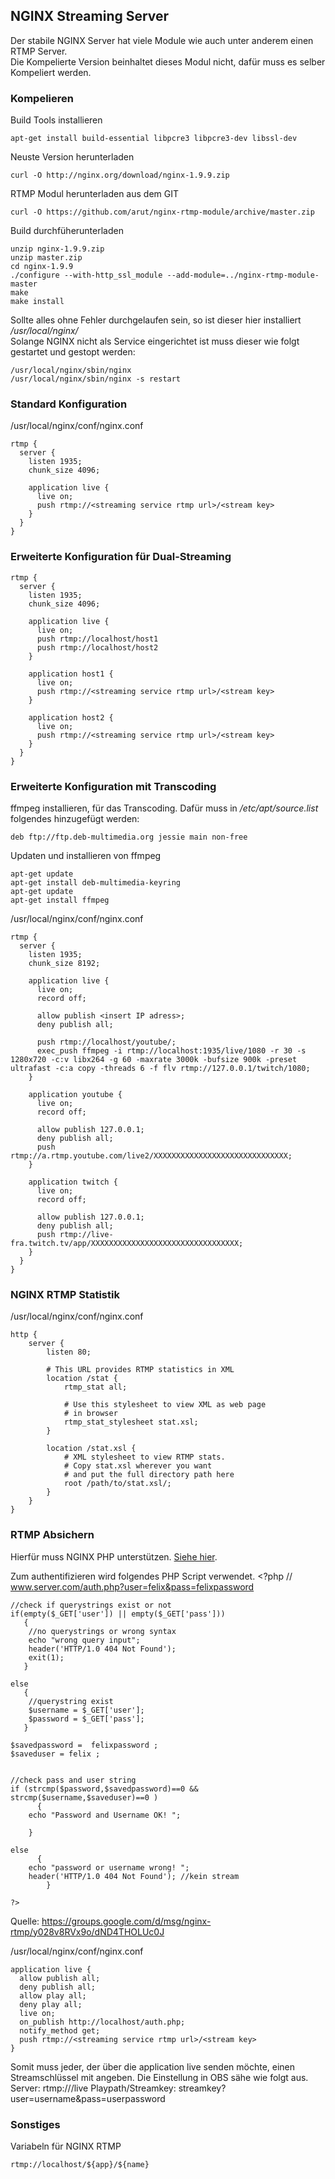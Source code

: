 ## NGINX Streaming Server

Der stabile NGINX Server hat viele Module wie auch unter anderem einen RTMP Server.  
Die Kompelierte Version beinhaltet dieses Modul nicht, dafür muss es selber Kompeliert werden.

### Kompelieren
Build Tools installieren

    apt-get install build-essential libpcre3 libpcre3-dev libssl-dev

Neuste Version herunterladen

    curl -O http://nginx.org/download/nginx-1.9.9.zip

RTMP Modul herunterladen aus dem GIT

    curl -O https://github.com/arut/nginx-rtmp-module/archive/master.zip

Build durchfüherunterladen

    unzip nginx-1.9.9.zip
    unzip master.zip
    cd nginx-1.9.9
    ./configure --with-http_ssl_module --add-module=../nginx-rtmp-module-master
    make
    make install

Sollte alles ohne Fehler durchgelaufen sein, so ist dieser hier installiert */usr/local/nginx/*  
Solange NGINX nicht als Service eingerichtet ist muss dieser wie folgt gestartet und gestopt werden:

    /usr/local/nginx/sbin/nginx
    /usr/local/nginx/sbin/nginx -s restart

### Standard Konfiguration
/usr/local/nginx/conf/nginx.conf

    rtmp {
      server {
        listen 1935;
        chunk_size 4096;

        application live {
          live on;
          push rtmp://<streaming service rtmp url>/<stream key>
        }
      }
    }

### Erweiterte Konfiguration für Dual-Streaming

    rtmp {
      server {
        listen 1935;
        chunk_size 4096;

        application live {
          live on;
          push rtmp://localhost/host1
          push rtmp://localhost/host2
        }

        application host1 {
          live on;
          push rtmp://<streaming service rtmp url>/<stream key>
        }

        application host2 {
          live on;
          push rtmp://<streaming service rtmp url>/<stream key>
        }
      }
    }

### Erweiterte Konfiguration mit Transcoding
ffmpeg installieren, für das Transcoding. Dafür muss in */etc/apt/source.list* folgendes hinzugefügt werden:

    deb ftp://ftp.deb-multimedia.org jessie main non-free

Updaten und installieren von ffmpeg

    apt-get update
    apt-get install deb-multimedia-keyring
    apt-get update
    apt-get install ffmpeg

/usr/local/nginx/conf/nginx.conf

    rtmp {
      server {
        listen 1935;
        chunk_size 8192;

        application live {
          live on;
          record off;

          allow publish <insert IP adress>;
          deny publish all;

          push rtmp://localhost/youtube/;
          exec_push ffmpeg -i rtmp://localhost:1935/live/1080 -r 30 -s 1280x720 -c:v libx264 -g 60 -maxrate 3000k -bufsize 900k -preset ultrafast -c:a copy -threads 6 -f flv rtmp://127.0.0.1/twitch/1080;
        }

        application youtube {
          live on;
          record off;

          allow publish 127.0.0.1;
          deny publish all;
          push rtmp://a.rtmp.youtube.com/live2/XXXXXXXXXXXXXXXXXXXXXXXXXXXXXX;
        }

        application twitch {
          live on;
          record off;

          allow publish 127.0.0.1;
          deny publish all;
          push rtmp://live-fra.twitch.tv/app/XXXXXXXXXXXXXXXXXXXXXXXXXXXXXXXXX;
        }
      }
    }

### NGINX RTMP Statistik
/usr/local/nginx/conf/nginx.conf

    http {
        server {
            listen 80;

            # This URL provides RTMP statistics in XML
            location /stat {
                rtmp_stat all;

                # Use this stylesheet to view XML as web page
                # in browser
                rtmp_stat_stylesheet stat.xsl;
            }

            location /stat.xsl {
                # XML stylesheet to view RTMP stats.
                # Copy stat.xsl wherever you want
                # and put the full directory path here
                root /path/to/stat.xsl/;
            }
        }
    }

### RTMP Absichern
Hierfür muss NGINX PHP unterstützen. [Siehe hier](https://github.com/mc8051/anleitungen/tree/master/nginx_php5).

Zum authentifizieren wird folgendes PHP Script verwendet.
    <?php
    // www.server.com/auth.php?user=felix&pass=felixpassword

    //check if querystrings exist or not
    if(empty($_GET['user']) || empty($_GET['pass']))
       {
        //no querystrings or wrong syntax
        echo "wrong query input";
        header('HTTP/1.0 404 Not Found');
        exit(1);
       }

    else
       {
        //querystring exist
        $username = $_GET['user'];
        $password = $_GET['pass'];
       }

    $savedpassword =  felixpassword ;
    $saveduser = felix ;


    //check pass and user string
    if (strcmp($password,$savedpassword)==0 &&  strcmp($username,$saveduser)==0 )
          {
    	echo "Password and Username OK! ";

    	}

    else
          {
    	echo "password or username wrong! ";
    	header('HTTP/1.0 404 Not Found'); //kein stream
            }

    ?>

Quelle: https://groups.google.com/d/msg/nginx-rtmp/y028v8RVx9o/dND4THOLUc0J


/usr/local/nginx/conf/nginx.conf

    application live {
      allow publish all;
      deny publish all;
      allow play all;
      deny play all;
      live on;
      on_publish http://localhost/auth.php;
      notify_method get;
      push rtmp://<streaming service rtmp url>/<stream key>
    }

Somit muss jeder, der über die application live senden möchte, einen Streamschlüssel mit angeben. Die Einstellung in OBS sähe wie folgt aus.
    Server: rtmp://<rtmp server>/live
    Playpath/Streamkey: streamkey?user=username&pass=userpassword

### Sonstiges
Variabeln für NGINX RTMP

    rtmp://localhost/${app}/${name}
